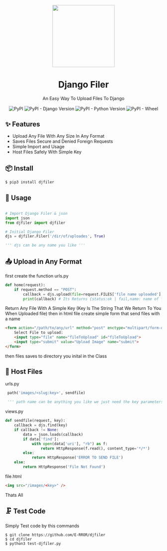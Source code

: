 <p align="center">
    <img width="200" src="https://raw.githubusercontent.com/E-RROR/django-filer/master/d376573d-c0f3-4fde-8467-952d7ffada1d_200x200.png" />
</p>

<h1 align="center">Django Filer</h1>
<p align="center">An Easy Way To Upload Files To Django</p>
<div align="center">
<img align="center" alt="PyPI" src="https://img.shields.io/pypi/v/djfiler?color=%23cccc&label=version&style=plastic" />
<img align="center" alt="PyPI - Django Version" src="https://img.shields.io/pypi/djversions/djangorestframework" />
<img align="center" alt="PyPI - Python Version" src="https://img.shields.io/pypi/pyversions/djfiler" />
<img align="center" alt="PyPI - Wheel" src="https://img.shields.io/pypi/wheel/djfiler" />
</div>

## ✨ Features

- Upload Any File With Any Size In Any Format
- Saves Files Secure and Denied Foreign Requests
- Simple Import and Usage
- Host Files Safely With Simple Key

## 📦 Install

```bash
$ pip3 install djfiler
```

## 🔨 Usage

```python

# Import Django Filer & json
import json
from djfiler import djfiler

# Initial Django Filer
djs = djfiler.Filer('/dir/of/uploades', True)

''' djs can be any name you like '''
```

## 📤 Upload in Any Format
first create the function
urls.py
```python
def home(request):
    if request.method == "POST":
        callback = djs.upload(file=request.FILES['file name uploaded'], name="Optional" )
        print(callback) # Its Returns {status:ok | fail,name: name of file ( Its Key Of File ),type: type of file }
```
Return Any File With A Simple Key (Key Is The String That We Return To You When Uploaded file)
then in html file create simple form that send files with a name
```html
<form action="/path/to/any/url" method="post" enctype="multipart/form-data">
    Select File to upload:
    <input type="file" name="fileToUpload" id="fileToUpload">
    <input type="submit" value="Upload Image" name="submit">
</form>
```
then files saves to directory you inital in the Class

## 🎯 Host Files

urls.py
```python
 path('images/<slug:key>', sendfile)
 
 ''' path name can be anything you like we just need the key parameters '''
```
views.py
```python
def sendfile(request, key):
    callback = djs.find(key)
    if callback != None:
        data = json.loads(callback)
        if data['find']:
            with open(data['uri'], "rb") as f:
                return HttpResponse(f.read(), content_type='*/*')
        else:
            return HttpResponse('ERROR TO SEND FILE')
    else:
        return HttpResponse('File Not Found')
```
file.html
```html
<img src="/images/<key>" />
```
Thats All

## 🗜️ Test Code
Simply Test code by this commands
```shell
$ git clone https://github.com/E-RROR/djfiler
$ cd djfiler
$ python3 test-djfiler.py
```

